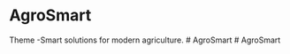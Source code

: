 # AgroSmart
Theme -Smart solutions for modern agriculture.
#   A g r o S m a r t  
 #   A g r o S m a r t  
 